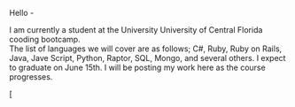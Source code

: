 Hello - 

I am currently a student at the University University of Central Florida cooding bootcamp.    
The list of languages we will cover are as follows; C#, Ruby, Ruby on Rails, Java, Jave Script, Python, Raptor, SQL, Mongo, and several others.
I expect to graduate on June 15th.  I will be posting my work here as the course progresses.  

[

















